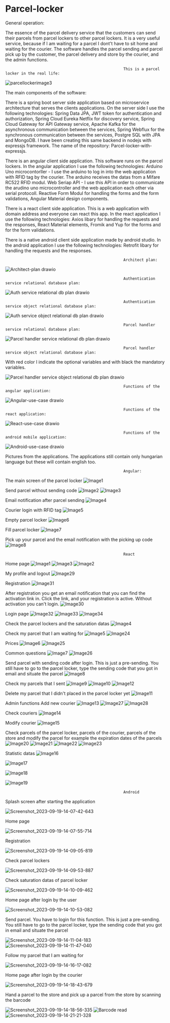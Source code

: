# Parcel-locker

General operation:

The essence of the parcel delivery service that the customers can send their parcels from parcel lockers to other parcel lockers. It is a very useful service, because if I am waiting for a parcel I dont't have to sit home and waiting for the courier.
The software handles the parcel sending and parcel pick up by the customer, the parcel delivery and store by the courier, and the admin functions.

                                                        This is a parcel locker in the real life:
![parcellockerimage3](https://github.com/jano9415/Parcel-locker/assets/87268161/b5716d3e-c958-498e-8801-ac2f5e63cf04)


The main components of the software:

There is a spring boot server side application based on microservice architecture that serves the clients applications.
On the server side I use the following technologies:
Spring Data JPA, JWT token for authentication and authorization, Spring Cloud Eureka Netflix for discovery service, Spring Cloud Gateway for API Gateway service, Apache Kafka for the asynchronous communication between the services, Spring Webflux for the synchronous communication between the services, Postgre SQL with JPA and MongoDB.
I have been creating this same backend in nodejs with expressjs framework. The name of the repository: Parcel-locker-with-expressjs.

There is an angular client side application. This software runs on the parcel lockers.
In the angular application I use the following technologies:
Arduino Uno microcontorller - I use the arduino to log in into the web application with RFID tag by the courier. The arduino receives the datas from a Mifare RC522 RFID modul.
Web Seriap API - I use this API in order to communicate the arudino uno microcontroller and the web application each other via serial protocoll.
Reactive Form Modul for handling the forms and the form validations, Angular Material design components.

There is a react client side application. This is a web application with domain address and everyone can react this app.
In the react application I use the following technologies:
Axios libary for handling the requests and the responses, React Material elements, Fromik and Yup for the forms and for the form validations.

There is a native android client side application made by android studio.
In the android application I use the following technologies:
Retrofit libary for handling the requests and the responses.


                                                        Architect plan:

![Architect-plan drawio](https://github.com/jano9415/Parcel-locker/assets/87268161/b37e3025-0fd1-43a8-ad62-f90f8d499c6f)

                                                        Authentication service relational database plan:

![Auth service relational db plan drawio](https://github.com/jano9415/Parcel-locker/assets/87268161/42d8132d-0b68-4c9b-82a6-8b8c0bd2192d)


                                                        Authentication service object relational database plan:

![Auth service object relational db plan drawio](https://github.com/jano9415/Parcel-locker/assets/87268161/dd34fefd-4b56-4e93-b4df-3bff32ff216f)


                                                        Parcel handler service relational database plan:

![Parcel handler service relational db plan drawio](https://github.com/jano9415/Parcel-locker/assets/87268161/8b53e98f-0c63-4bd6-8469-a57c44d5ac70)




                                                        Parcel handler service object relational database plan:
With red color I indicate the optional variables and with black the mandatory variables.

![Parcel handler service object relational db plan drawio](https://github.com/jano9415/Parcel-locker/assets/87268161/9f0b8097-0be9-40ce-bdfc-493c3b1a2629)



                                                        Functions of the angular application:

![Angular-use-case drawio](https://github.com/jano9415/Parcel-locker/assets/87268161/f19153f6-12cf-4b6b-816c-96144e1e1ff7)

                                                        Functions of the react application:

![React-use-case drawio](https://github.com/jano9415/Parcel-locker/assets/87268161/279881f3-07af-4ae2-973a-03117090ddec)


                                                        Functions of the android mobile application:

![Android-use-case drawio](https://github.com/jano9415/Parcel-locker/assets/87268161/993a7417-4377-4f31-a460-32215562b453)

Pictures from the applications. The applications still contain only hungarian language but these will contain english too.

                                                        Angular:
The main screen of the parcel locker
![Image1](https://github.com/jano9415/Parcel-locker/assets/87268161/27680827-cae7-4cfb-8e83-bc5daf9940f6)

Send parcel without sending code
![Image2](https://github.com/jano9415/Parcel-locker/assets/87268161/fc1789a1-e30e-47e8-9173-4d970d3f9e06)
![Image3](https://github.com/jano9415/Parcel-locker/assets/87268161/a1678e80-7a70-4eb1-9b58-bf7e639ff051)

Email notification after parcel sending
![Image4](https://github.com/jano9415/Parcel-locker/assets/87268161/44a52162-7019-4190-92fa-dfbb266890cb)

Courier login with RFID tag
![Image5](https://github.com/jano9415/Parcel-locker/assets/87268161/4ad0ab07-9c60-4cd3-976d-a98be0f806d3)

Empty parcel locker
![Image6](https://github.com/jano9415/Parcel-locker/assets/87268161/bcf83bce-bc2f-4f2d-a96e-89b59ad414c3)

Fill parcel locker
![Image7](https://github.com/jano9415/Parcel-locker/assets/87268161/3362787a-4d09-410c-ba7a-d36df1744474)

Pick up your parcel and the email notification with the picking up code
![Image8](https://github.com/jano9415/Parcel-locker/assets/87268161/e33e7927-8db8-456f-b603-a130b1b8006a)

                                                        React
Home page
![Image1](https://github.com/jano9415/Parcel-locker/assets/87268161/c0908be3-f682-4456-8a06-6fa73b142007)
![Image3](https://github.com/jano9415/Parcel-locker/assets/87268161/d6fab2ad-eadc-4c67-b523-c6687ec8c47f)
![Image2](https://github.com/jano9415/Parcel-locker/assets/87268161/5963148e-d91c-44a2-8f4e-09941a9ee2db)

My profile and logout
![Image29](https://github.com/jano9415/Parcel-locker/assets/87268161/bf4d0807-35b0-4d98-87c3-4b1696013ba0)

Registration
![Image31](https://github.com/jano9415/Parcel-locker/assets/87268161/b2925ffa-6d57-4e18-916b-ca95a0010234)

After registration you get an email notification that you can find the activation link in. Click the link, and your registration is active. Without activation you can't login.
![Image30](https://github.com/jano9415/Parcel-locker/assets/87268161/51f85879-f863-4b39-b820-e74d493d78e0)

Login page
![Image32](https://github.com/jano9415/Parcel-locker/assets/87268161/29fee92a-110c-4f41-bb29-af22a83aea3e)
![Image33](https://github.com/jano9415/Parcel-locker/assets/87268161/2141540b-8b6b-4961-bc61-6cc95a299e1d)
![Image34](https://github.com/jano9415/Parcel-locker/assets/87268161/91a6cab3-68ad-4592-897c-0484f7bdd1d6)

Check the parcel lockers and the saturation datas
![Image4](https://github.com/jano9415/Parcel-locker/assets/87268161/36e345ef-eef9-45ad-a927-c6b409e1313d)

Check my parcel that I am waiting for
![Image5](https://github.com/jano9415/Parcel-locker/assets/87268161/e253632d-0b0a-48af-af82-88f87d784506)
![Image24](https://github.com/jano9415/Parcel-locker/assets/87268161/c7368fa1-144f-4183-9b99-67db27f2783d)


Prices
![Image6](https://github.com/jano9415/Parcel-locker/assets/87268161/d870808d-9f80-442a-bc7f-49059ae5c3a7)
![Image25](https://github.com/jano9415/Parcel-locker/assets/87268161/0f4d854e-32d4-4f64-b5eb-5a84873f087e)


Common questions
![Image7](https://github.com/jano9415/Parcel-locker/assets/87268161/fbdc1ed3-36ef-4f04-9dda-563cd17ca099)
![Image26](https://github.com/jano9415/Parcel-locker/assets/87268161/4a3854d7-f556-4404-83a0-f076f4b9a470)


Send parcel with sending code after login. This is just a pre-sending. You still have to go to the parcel locker, type the sending code that you got in email and situate the parcel
![Image8](https://github.com/jano9415/Parcel-locker/assets/87268161/e843046b-c894-474a-8cf0-1a0c9ebb2b74)

Check my parcels that I sent
![Image9](https://github.com/jano9415/Parcel-locker/assets/87268161/b8f4b3b8-fb6a-44af-8e57-f17f2585c5f8)
![Image10](https://github.com/jano9415/Parcel-locker/assets/87268161/26d838db-b60f-4499-bbd9-c20349740e33)
![Image12](https://github.com/jano9415/Parcel-locker/assets/87268161/5c880667-e812-4239-a6a1-41eb93c52173)


Delete my parcel that I didn't placed in the parcel locker yet
![Image11](https://github.com/jano9415/Parcel-locker/assets/87268161/c5c6d27b-54b6-4565-9dca-2b399884ddfb)


Admin functions
Add new courier
![Image13](https://github.com/jano9415/Parcel-locker/assets/87268161/4d64aa62-64d9-49c0-b115-e006cfb90a50)
![Image27](https://github.com/jano9415/Parcel-locker/assets/87268161/65f089c5-bc9b-425c-9b16-575059a70363)
![Image28](https://github.com/jano9415/Parcel-locker/assets/87268161/386312e3-c551-46c6-95e9-2a34478db200)



Check couriers
![Image14](https://github.com/jano9415/Parcel-locker/assets/87268161/71d9e3dc-2afa-45d4-8fe7-3156e256632d)

Modify courier
![Image15](https://github.com/jano9415/Parcel-locker/assets/87268161/eb1f97c9-ccc0-498b-8488-6acf1361b0b0)

Check parcels of the parcel locker, parcels of the courier, parcels of the store and modify the parcel for example the expiration dates of the parcels
![Image20](https://github.com/jano9415/Parcel-locker/assets/87268161/60fa5963-7a16-486d-8ee3-b8f0a05a2163)
![Image21](https://github.com/jano9415/Parcel-locker/assets/87268161/26adf2aa-ba21-4223-b328-a9fea4964541)
![Image22](https://github.com/jano9415/Parcel-locker/assets/87268161/7c384468-6933-4366-933d-e34a7c2eab5a)
![Image23](https://github.com/jano9415/Parcel-locker/assets/87268161/52cb7320-f821-45c5-a786-be6ed5310bd7)





Statistic datas
![Image16](https://github.com/jano9415/Parcel-locker/assets/87268161/839f714a-0dd7-4ef3-a2ec-1286a772be94)

![Image17](https://github.com/jano9415/Parcel-locker/assets/87268161/26ad2155-564a-43ec-8d96-a6e5e4ae6ca7)

![Image18](https://github.com/jano9415/Parcel-locker/assets/87268161/d704b3df-85dc-47b4-9f10-d590cfb38e4e)

![Image19](https://github.com/jano9415/Parcel-locker/assets/87268161/81b44ccf-fad2-4712-bc79-2880864d2d91)


                                                        Android

Splash screen after starting the application



![Screenshot_2023-09-19-14-07-42-643](https://github.com/jano9415/Parcel-locker/assets/87268161/d7f08d42-82aa-44c5-92b2-2529cc0234e2)

Home page



![Screenshot_2023-09-19-14-07-55-714](https://github.com/jano9415/Parcel-locker/assets/87268161/dd75f918-4196-4ac8-bbcb-d082075a7428)

Registration



![Screenshot_2023-09-19-14-09-05-819](https://github.com/jano9415/Parcel-locker/assets/87268161/0dceee2d-663d-46d8-848b-cf5eb14a6610)

Check parcel lockers



![Screenshot_2023-09-19-14-09-53-887](https://github.com/jano9415/Parcel-locker/assets/87268161/2a10fda3-f1c7-4a7c-bf56-404d8bdf2aed)

Check saturation datas of parcel locker



![Screenshot_2023-09-19-14-10-09-462](https://github.com/jano9415/Parcel-locker/assets/87268161/445f44a0-3df4-48a1-a6a2-8a53b92005ec)

Home page after login by the user



![Screenshot_2023-09-19-14-10-53-082](https://github.com/jano9415/Parcel-locker/assets/87268161/9fa82f19-c804-4a6e-8c9f-2737777bbc03)

Send parcel. You have to login for this function. This is just a pre-sending. You still have to go to the parcel locker, type the sending code that you got in email and situate the parcel



![Screenshot_2023-09-19-14-11-04-183](https://github.com/jano9415/Parcel-locker/assets/87268161/1967b740-9aa8-4384-b79f-9308cccfa8df)
![Screenshot_2023-09-19-14-11-47-040](https://github.com/jano9415/Parcel-locker/assets/87268161/7352087d-a42e-4fba-8d4c-d9904e9b2c03)

Follow my parcel that I am waiting for



![Screenshot_2023-09-19-14-16-17-082](https://github.com/jano9415/Parcel-locker/assets/87268161/72627e0c-2a49-45cf-a98b-70aa284899d3)

Home page after login by the courier



![Screenshot_2023-09-19-14-18-43-679](https://github.com/jano9415/Parcel-locker/assets/87268161/26c7cc9f-c0b3-462c-b8c8-40b6a6760c6b)

Hand a parcel to the store and pick up a parcel from the store by scanning the barcode



![Screenshot_2023-09-19-14-18-56-335](https://github.com/jano9415/Parcel-locker/assets/87268161/144e0ba7-e5ea-41f6-b15c-cf067b0af2ab)
![Barcode read](https://github.com/jano9415/Parcel-locker/assets/87268161/dfaae4d4-e942-4373-9430-2ba2e206a303)
![Screenshot_2023-09-19-14-21-21-328](https://github.com/jano9415/Parcel-locker/assets/87268161/10fa7f9a-3ce9-4c6f-b8be-3ccd4de79588)







































